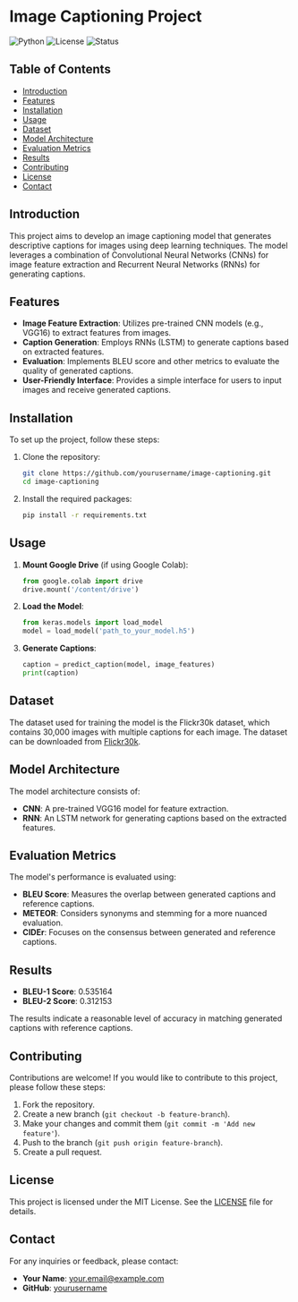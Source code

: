# Image Captioning Project

![Python](https://img.shields.io/badge/python-3.8%2B-blue)
![License](https://img.shields.io/badge/license-MIT-green)
![Status](https://img.shields.io/badge/status-active-brightgreen)

## Table of Contents
- [Introduction](#introduction)
- [Features](#features)
- [Installation](#installation)
- [Usage](#usage)
- [Dataset](#dataset)
- [Model Architecture](#model-architecture)
- [Evaluation Metrics](#evaluation-metrics)
- [Results](#results)
- [Contributing](#contributing)
- [License](#license)
- [Contact](#contact)

## Introduction
This project aims to develop an image captioning model that generates descriptive captions for images using deep learning techniques. The model leverages a combination of Convolutional Neural Networks (CNNs) for image feature extraction and Recurrent Neural Networks (RNNs) for generating captions.

## Features
- **Image Feature Extraction**: Utilizes pre-trained CNN models (e.g., VGG16) to extract features from images.
- **Caption Generation**: Employs RNNs (LSTM) to generate captions based on extracted features.
- **Evaluation**: Implements BLEU score and other metrics to evaluate the quality of generated captions.
- **User-Friendly Interface**: Provides a simple interface for users to input images and receive generated captions.

## Installation
To set up the project, follow these steps:

1. Clone the repository:
   ```bash
   git clone https://github.com/yourusername/image-captioning.git
   cd image-captioning
   ```

2. Install the required packages:
   ```bash
   pip install -r requirements.txt
   ```

## Usage
1. **Mount Google Drive** (if using Google Colab):
   ```python
   from google.colab import drive
   drive.mount('/content/drive')
   ```

2. **Load the Model**:
   ```python
   from keras.models import load_model
   model = load_model('path_to_your_model.h5')
   ```

3. **Generate Captions**:
   ```python
   caption = predict_caption(model, image_features)
   print(caption)
   ```

## Dataset
The dataset used for training the model is the Flickr30k dataset, which contains 30,000 images with multiple captions for each image. The dataset can be downloaded from [Flickr30k](http://shannon.cs.illinois.edu/DenotationGraph/).

## Model Architecture
The model architecture consists of:
- **CNN**: A pre-trained VGG16 model for feature extraction.
- **RNN**: An LSTM network for generating captions based on the extracted features.

## Evaluation Metrics
The model's performance is evaluated using:
- **BLEU Score**: Measures the overlap between generated captions and reference captions.
- **METEOR**: Considers synonyms and stemming for a more nuanced evaluation.
- **CIDEr**: Focuses on the consensus between generated and reference captions.

## Results
- **BLEU-1 Score**: 0.535164
- **BLEU-2 Score**: 0.312153

The results indicate a reasonable level of accuracy in matching generated captions with reference captions.

## Contributing
Contributions are welcome! If you would like to contribute to this project, please follow these steps:
1. Fork the repository.
2. Create a new branch (`git checkout -b feature-branch`).
3. Make your changes and commit them (`git commit -m 'Add new feature'`).
4. Push to the branch (`git push origin feature-branch`).
5. Create a pull request.

## License
This project is licensed under the MIT License. See the [LICENSE](LICENSE) file for details.

## Contact
For any inquiries or feedback, please contact:
- **Your Name**: [your.email@example.com](mailto:your.email@example.com)
- **GitHub**: [yourusername](https://github.com/yourusername)
